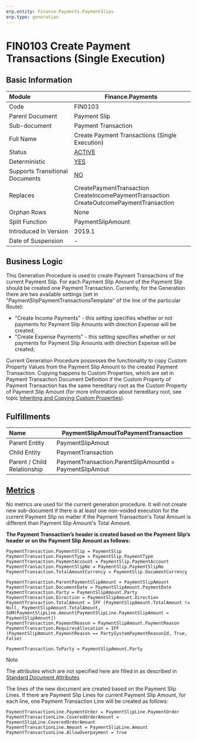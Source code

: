 ```yaml
---
erp.entity: Finance.Payments.PaymentSlips
erp.type: generation
---
```


# FIN0103 Create Payment Transactions (Single Execution)

## Basic Information

| Module                          | Finance.Payments                                             |
| :------------------------------ | ------------------------------------------------------------ |
| Code                            | FIN0103                                                      |
| Parent Document                 | Payment Slip                                                 |
| Sub-document                    | Payment Transaction                                          |
| Full Name                       | Create Payment Transactions (Single Execution)               |
| Status                          | [ACTIVE](xref:generation-procedures) |
| Deterministic                   | [YES](https://confluence.erp.net/display/techdoc/Document+Generation+And+Transitional+Documents) |
| Supports Transitional Documents | [NO](https://confluence.erp.net/display/techdoc/Document+Generation+And+Transitional+Documents) |
| Replaces                        | CreatePaymentTransaction <br> CreateIncomePaymentTransaction <br> CreateOutcomePaymentTransaction |
| Orphan Rows                     | None                                                         |
| Split Function                  | PaymentSlipAmount                                            |
| Introduced In Version           | 2019.1                                                       |
| Date of Suspension              | -                                                            |

##  Business Logic

This Generation Procedure is used to create Payment Transactions of the current Payment Slip.
For each Payment Slip Amount of the Payment Slip should be created one Payment Transaction.
Currently, for the Generation there are two available settings (set in "PaymentSlipPaymentTransactionsTemplate" of the line of the particular Route):

- "Create Income Payments" - this setting specifies whether or not payments for Payment Slip Amounts with direction Expense will be created;
- "Create Expense Payments" - this setting specifies whether or not payments for Payment Slip Amounts with direction Expense will be created;

Current Generation Procedure possesses the functionality to copy Custom Property Values from the Payment Slip Amount to the created Payment Transaction.
Copying happens to Custom Properties, which are set in Payment Transaction Document Definition if the Custom Property of Payment Transaction has the same hereditary root as the Custom Property of Payment Slip Amount 
(for more information about hereditary root, see topic [Inheriting and Copying Custom Properties](https://confluence.erp.net/display/techdoc/Inheriting+and+Copying+Custom+Properties)).

## Fulfillments

| Name                        | PaymentSlipAmoutToPaymentTransaction                     |
| :-------------------------- | -------------------------------------------------------- |
| Parent Entity               | PaymentSlipAmout                                         |
| Child Entity                | PaymentTransaction                                       |
| Parent / Child Relationship | PaymentTransaction.ParentSlipAmountId = PaymentSlipAmout |

## [Metrics](../reference/metrics.md)

No metrics are used for the current generation procedure.
It will not create new sub-document if there is at least one non-voided execution for the current Payment Slip no matter if the Payment Transaction's Total Amount is different than Payment Slip Amount's Total Amount.

**The Payment Transaction’s header is created based on the Payment Slip’s header or on the Payment Slip Amount as follows:**

```
PaymentTransaction.PaymentSlip = PaymentSlip
PaymentTransaction.PaymentType = PaymentSlip.PaymentType
PaymentTransaction.PaymentAccount = PaymentSlip.PaymentAccount
PaymentTransaction.PaymentSlipNo = PaymentSlip.PaymentSlipNo
PaymentTransaction.TotalAmountCurrency = PaymentSlip.DocumentCurrency

PaymentTransaction.ParentPaymentSlipAmount = PaymentSlipAmount
PaymentTransaction.DocumentDate = PaymentSlipAmount.PaymentDate
PaymentTransaction.Party = PaymentSlipAmount.Party
PaymentTransaction.Direction = PaymentSlipAmount.Direction
PaymentTransaction.TotalAmount = IFF (PaymentSlipAmount.TotalAmount != Null, PaymentSlipAmount.TotalAmount, SUM(PaymentSlipLine.Amount[PaymentSlipLine.PaymentSlipAmount = PaymentSlipAmount])
PaymentTransaction.PaymentReason = PaymentSlipAmount.PaymentReason
PaymentTransaction.RequiresAllocation = IFF (PaymentSlipAmount.PaymentReason == PartySystemPaymentReasonId, True, False)

PaymentTransaction.ТоParty = PaymentSlipAmount.Party
```

> [!Note]
> The attributes which are not specified here are filled in as described in [Standard Document Attributes](../reference/standard-document-attributes.md)

The lines of the new document are created based on the Payment Slip Lines.
If there are Payment Slip Lines for current Payment Slip Amount, for each line, one Payment Transaction Line will be created as follows:

```
PaymentTransactionLine.PaymentOrder = PaymentSlipLine.PaymentOrder
PaymentTransactionLine.CoveredOrderAmount = PaymentSlipLine.CoveredOrderAmount
PaymentTransactionLine.Amount = PaymentSlipLine.Amount
PaymentTransactionLine.AllowOverpayment = true
```
